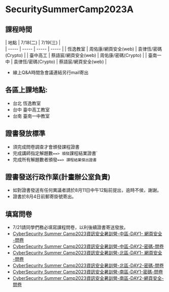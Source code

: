 # SecuritySummerCamp2023A

## 課程時間
| 地點 | 7/18(二) | 7/19(三) |  
| ----- | ----- | ----- | ----- |
| 恆逸教室 | 周佑康/網頁安全(web) | 袁律恆/密碼(Crypto) | 
| 臺中高工 | 蔡語宸/網頁安全(web) | 周佑康/密碼(Crypto) | 
| 臺南一中 | 袁律恆/密碼(Crypto) | 蔡語宸/網頁安全(web) | 

  - 線上Q&A時間急會議連結另行mail寄出

## 各區上課地點:
  - 台北 恆逸教室 
  - 台中 臺中高工教室 
  - 台南 臺南一中教室

## 證書發放標準
- 須完成問卷調查才會頒發課程證書
- 完成講師指定解題數`==> 頒發`課程結業證書`
- 完成所有解題數者頒發`==> 課程結業傑出證書`

## 證書發送行政作業(計畫辦公室負責)
- 如對證書發送有任何異議者請於8月11日中午12點前提出，逾時不侯，謝謝。
- 證書於8月4日前郵寄掛號寄出。

## 填寫問卷
- 7/21請同學們務必填寫課程問卷，以利後續證書寄送發放。
- [CyberSecurity Summer Camp2023資訊安全暑訓營-中區-DAY1- 網頁安全 -問卷](https://docs.google.com/forms/d/e/1FAIpQLSdl947cx-gfHyhPKTXkq2sLKYTRhz5udw7qw_MLUioUuwuIGg/viewform?usp=sf_link)
- [CyberSecurity Summer Camp2023資訊安全暑訓營-中區-DAY2-密碼-問卷](https://docs.google.com/forms/d/e/1FAIpQLSeYnKoRf7MZq30e0ySafJVs_jk7hZ7xsSHwWgaiyynfzk-ytQ/viewform?usp=sf_link)
- [CyberSecurity Summer Camp2023資訊安全暑訓營-北區-DAY1- 網頁安全 -問卷](https://docs.google.com/forms/d/e/1FAIpQLSfJtW5B-SMa8WAM0VWalHbeEIvWyWovzKSKaS8uzLtGyQqx5g/viewform?usp=sf_link)
- [CyberSecurity Summer Camp2023資訊安全暑訓營-北區-DAY2-密碼-問卷](https://docs.google.com/forms/d/e/1FAIpQLSeYzexGeIx494G4NkOHxXqq3zIIBzaCwPisgRAB_rLcXi6kmg/viewform?usp=sf_link)
- [CyberSecurity Summer Camp2023資訊安全暑訓營-南區-DAY1-密碼-問卷](https://docs.google.com/forms/d/e/1FAIpQLSedqMMZAX5sc9dci0ntaGSSRpmBZx0g7X1yvzuZgNiDsRoCgQ/viewform?usp=sf_link)
- [CyberSecurity Summer Camp2023資訊安全暑訓營-南區-DAY2-網頁安全-問卷](https://docs.google.com/forms/d/e/1FAIpQLSc2G4EhngO1Nu6ejsM4-JnR4CNhWicWj14szjF4IF3_cogcBA/viewform?usp=sf_link)
